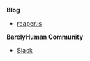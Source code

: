
**Blog** 
- [reaper.is](https://reaper.is)


**BarelyHuman Community**
- [Slack](https://join.slack.com/t/barelyhuman/shared_invite/zt-1r4tm5xtw-oRCGmCQJpAmvPnVAOW90oA)
